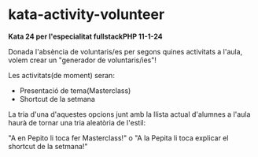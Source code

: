 # kata-activity-volunteer

**Kata 24 per l'especialitat fullstackPHP 11-1-24**

Donada l'absència de voluntaris/es per segons quines activitats a l'aula, volem crear un "generador de voluntaris/ies"!

Les activitats(de moment) seran:

- Presentació de tema(Masterclass)
- Shortcut de la setmana

La tria d'una d'aquestes opcions junt amb la llista actual d'alumnes a l'aula haurà de tornar una tria aleatòria de l'estil:

"A en Pepito li toca fer Masterclass!"
o 
"A la Pepita li toca explicar el shortcut de la setmana!"

